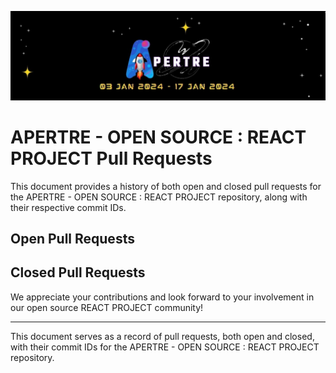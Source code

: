 ![logo](../assets/logo.jpg)

# APERTRE - OPEN SOURCE : REACT PROJECT Pull Requests

This document provides a history of both open and closed pull requests for the APERTRE - OPEN SOURCE : REACT PROJECT repository, along with their respective commit IDs.

## Open Pull Requests

<!-- ### Pull Request Title 1 -->
<!-- - Commit ID: [Commit ID](https://github.com/debarshee2004/apertre_opensource/commit/commit-id)
- Description: [Brief description of the pull request]
- Author: [Author's GitHub Username](https://github.com/author-username)
- Status: Open -->

<!-- ### Pull Request Title 2 -->
<!-- - Commit ID: [Commit ID](https://github.com/debarshee2004/apertre_opensource/commit/commit-id)
- Description: [Brief description of the pull request]
- Author: [Author's GitHub Username](https://github.com/author-username)
- Status: Open -->

## Closed Pull Requests

<!-- ### Pull Request Title 3 -->
<!-- - Commit ID: [Commit ID](https://github.com/debarshee2004/apertre_opensource/commit/commit-id)
- Description: [Brief description of the pull request]
- Author: [Author's GitHub Username](https://github.com/author-username)
- Status: Closed -->

<!-- ### Pull Request Title 4 -->
<!-- - Commit ID: [Commit ID](https://github.com/debarshee2004/apertre_opensource/commit/commit-id)
- Description: [Brief description of the pull request]
- Author: [Author's GitHub Username](https://github.com/author-username)
- Status: Closed -->


We appreciate your contributions and look forward to your involvement in our open source REACT PROJECT community!

---

This document serves as a record of pull requests, both open and closed, with their commit IDs for the APERTRE - OPEN SOURCE : REACT PROJECT repository.
